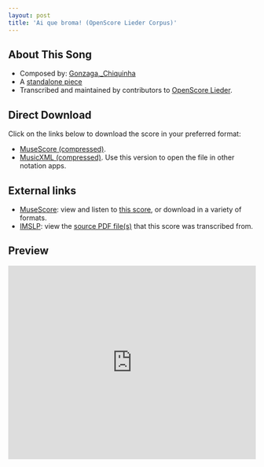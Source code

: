 ```yaml
---
layout: post
title: 'Ai que broma! (OpenScore Lieder Corpus)'
---
```


## About This Song

- Composed by: [Gonzaga,_Chiquinha](https://fourscoreandmore.org/openscore/lieder/Gonzaga,_Chiquinha)
- A [standalone piece](https://fourscoreandmore.org/openscore/lieder/Gonzaga,_Chiquinha/_)
- Transcribed and maintained by contributors to [OpenScore Lieder].

[OpenScore Lieder]: https://musescore.com/openscore-lieder-corpus

## Direct Download

Click on the links below to download the score in your preferred format:
- [MuseScore (compressed)](https://github.com/openscore/lieder/blob/main/scores/Gonzaga,_Chiquinha/_/Ai_que_broma!/lc6609555.mscz?raw=true).
- [MusicXML (compressed)](https://github.com/openscore/lieder/blob/main/scores/Gonzaga,_Chiquinha/_/Ai_que_broma!/lc6609555.mxl?raw=true). Use this version to open the file in other notation apps.

## External links

- [MuseScore]: view and listen to [this score][MuseScore], or download in a variety of formats.
- [IMSLP]: view the [source PDF file(s)][IMSLP] that this score was transcribed from.

[MuseScore]: https://musescore.com/score/6609555
[IMSLP]: https://imslp.org/wiki/Special:ReverseLookup/605868

## Preview

<iframe width="100%" height="394" src="https://musescore.com/openscore-lieder-corpus/scores/6609555/embed" frameborder="0" allowfullscreen allow="autoplay; fullscreen"></iframe>
